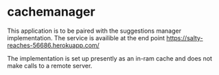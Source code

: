# cachemanager

This application is to be paired with the suggestions manager implementation. 
The service is availible at the end point 
https://salty-reaches-56686.herokuapp.com/

The implementation is set up presently as an in-ram cache and does not make calls to a remote server.
